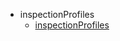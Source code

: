   - inspectionProfiles
    - [inspectionProfiles](计算机/人工智能/机器视觉/项目学习法/人脸识别/.idea/inspectionProfiles/_sidebar.md)